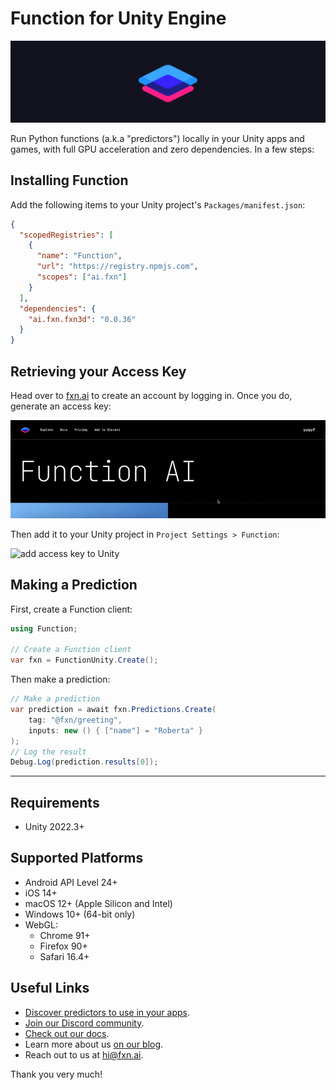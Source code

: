 # Function for Unity Engine

![function logo](https://raw.githubusercontent.com/fxnai/.github/main/logo_wide.png)

Run Python functions (a.k.a "predictors") locally in your Unity apps and games, with full GPU acceleration and zero dependencies. In a few steps:

## Installing Function
Add the following items to your Unity project's `Packages/manifest.json`:
```json
{
  "scopedRegistries": [
    {
      "name": "Function",
      "url": "https://registry.npmjs.com",
      "scopes": ["ai.fxn"]
    }
  ],
  "dependencies": {
    "ai.fxn.fxn3d": "0.0.36"
  }
}
```

## Retrieving your Access Key
Head over to [fxn.ai](https://fxn.ai) to create an account by logging in. Once you do, generate an access key:

![generate access key](https://raw.githubusercontent.com/fxnai/.github/main/access_key.gif)

Then add it to your Unity project in `Project Settings > Function`:

![add access key to Unity](https://raw.githubusercontent.com/fxnai/fxn3d/main/settings.gif)

## Making a Prediction
First, create a Function client:
```csharp
using Function;

// Create a Function client
var fxn = FunctionUnity.Create();
```

Then make a prediction:
```csharp
// Make a prediction
var prediction = await fxn.Predictions.Create(
    tag: "@fxn/greeting",
    inputs: new () { ["name"] = "Roberta" }
);
// Log the result
Debug.Log(prediction.results[0]);
```

___

## Requirements
- Unity 2022.3+

## Supported Platforms
- Android API Level 24+
- iOS 14+
- macOS 12+ (Apple Silicon and Intel)
- Windows 10+ (64-bit only)
- WebGL:
  - Chrome 91+
  - Firefox 90+
  - Safari 16.4+

## Useful Links
- [Discover predictors to use in your apps](https://fxn.ai/explore).
- [Join our Discord community](https://fxn.ai/community).
- [Check out our docs](https://docs.fxn.ai).
- Learn more about us [on our blog](https://blog.fxn.ai).
- Reach out to us at [hi@fxn.ai](mailto:hi@fxn.ai).

Thank you very much!